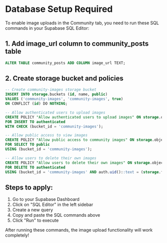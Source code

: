 # Database Setup Required

To enable image uploads in the Community tab, you need to run these SQL commands in your Supabase SQL Editor:

## 1. Add image_url column to community_posts table

```sql
ALTER TABLE community_posts ADD COLUMN image_url TEXT;
```

## 2. Create storage bucket and policies

```sql
-- Create community-images storage bucket
INSERT INTO storage.buckets (id, name, public)
VALUES ('community-images', 'community-images', true)
ON CONFLICT (id) DO NOTHING;

-- Allow authenticated users to upload images
CREATE POLICY "Allow authenticated users to upload images" ON storage.objects
FOR INSERT TO authenticated
WITH CHECK (bucket_id = 'community-images');

-- Allow public access to view images
CREATE POLICY "Allow public access to community images" ON storage.objects
FOR SELECT TO public
USING (bucket_id = 'community-images');

-- Allow users to delete their own images
CREATE POLICY "Allow users to delete their own images" ON storage.objects
FOR DELETE TO authenticated
USING (bucket_id = 'community-images' AND auth.uid()::text = (storage.foldername(name))[1]);
```

## Steps to apply:
1. Go to your Supabase Dashboard
2. Click on "SQL Editor" in the left sidebar
3. Create a new query
4. Copy and paste the SQL commands above
5. Click "Run" to execute

After running these commands, the image upload functionality will work completely!